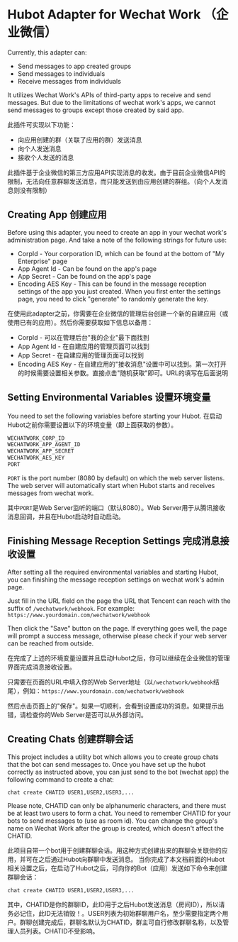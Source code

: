 # Hubot Adapter for Wechat Work （企业微信）
Currently, this adapter can:
* Send messages to app created groups
* Send messages to individuals
* Receive messages from individuals

It utilizes Wechat Work's APIs of third-party apps to receive and send messages. But due to the limitations of wechat work's apps, we cannot send messages to groups except those created by said app.

此插件可实现以下功能：
* 向应用创建的群（关联了应用的群）发送消息
* 向个人发送消息
* 接收个人发送的消息

此插件基于企业微信的第三方应用API实现消息的收发。由于目前企业微信API的限制，无法向任意群聊发送消息，而只能发送到由应用创建的群组。（向个人发消息则没有限制）

## Creating App 创建应用
Before using this adapter, you need to create an app in your wechat work's administration page. And take a note of the following strings for future use:
* CorpId - Your corporation ID, which can be found at the bottom of "My Enterprise" page
* App Agent Id - Can be found on the app's page
* App Secret - Can be found on the app's page
* Encoding AES Key - This can be found in the message reception settings of the app you just created. When you first enter the settings page, you need to click "generate" to randomly generate the key.

在使用此adapter之前，你需要在企业微信的管理后台创建一个新的自建应用（或使用已有的应用）。然后你需要获取如下信息以备用：
* CorpId - 可以在管理后台"我的企业"最下面找到
* App Agent Id - 在自建应用的管理页面可以找到
* App Secret - 在自建应用的管理页面可以找到
* Encoding AES Key - 在自建应用的"接收消息"设置中可以找到。第一次打开的时候需要设置相关参数。直接点击"随机获取"即可。URL的填写在后面说明

## Setting Environmental Variables 设置环境变量
You need to set the following variables before starting your Hubot.
在启动Hubot之前你需要设置以下的环境变量（即上面获取的参数）。
```bash
WECHATWORK_CORP_ID
WECHATWORK_APP_AGENT_ID
WECHATWORK_APP_SECRET
WECHATWORK_AES_KEY
PORT
```

`PORT` is the port number (8080 by default) on which the web server listens. The web server will automatically start when Hubot starts and receives messages from wechat work.

其中`PORT`是Web Server监听的端口（默认8080）。Web Server用于从腾讯接收消息回调，并且在Hubot启动时自动启动。

## Finishing Message Reception Settings 完成消息接收设置
After setting all the required environmental variables and starting Hubot, you can finishing the message reception settings on wechat work's admin page.

Just fill in the URL field on the page the URL that Tencent can reach with the suffix of `/wechatwork/webhook`. For example: `https://www.yourdomain.com/wechatwork/webhook`

Then click the "Save" button on the page. If everything goes well, the page will prompt a success message, otherwise please check if your web server can be reached from outside.

在完成了上述的环境变量设置并且启动Hubot之后，你可以继续在企业微信的管理界面完成消息接收设置。

只需要在页面的URL中填入你的Web Server地址（以`/wechatwork/webhook`结尾），例如：`https://www.yourdomain.com/wechatwork/webhook`

然后点击页面上的"保存"。如果一切顺利，会看到设置成功的消息。如果提示出错，请检查你的Web Server是否可以从外部访问。

## Creating Chats 创建群聊会话
This project includes a utility bot which allows you to create group chats that the bot can send messages to. Once you have set up the hubot correctly as instructed above, you can just send to the bot (wechat app) the following command to create a chat:
```
chat create CHATID USER1,USER2,USER3,...
```

Please note, CHATID can only be alphanumeric characters, and there must be at least two users to form a chat. You need to remember CHATID for your bots to send messages to (use as room id). You can change the group's name on Wechat Work after the group is created, which doesn't affect the CHATID.

此项目自带一个bot用于创建群聊会话。用这种方式创建出来的群聊会关联你的应用，并可在之后通过Hubot向群聊中发送消息。
当你完成了本文档前面的Hubot相关设置之后，在启动了Hubot之后，可向你的Bot（应用）发送如下命令来创建群聊会话：
```
chat create CHATID USER1,USER2,USER3,...
```

其中，CHATID是你的群聊ID，此ID用于之后Hubot发送消息（房间ID），所以请务必记住，此ID无法销毁！。USER列表为初始群聊用户名，至少需要指定两个用户。群聊创建完成后，群聊名默认为CHATID，群主可自行修改群聊名称，以及管理人员列表。CHATID不受影响。
